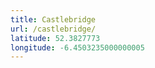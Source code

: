 ```yaml
---
title: Castlebridge
url: /castlebridge/
latitude: 52.3827773
longitude: -6.4503235000000005
---
```

